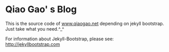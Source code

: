 # Qiao Gao' s Blog

This is the  source code of www.qiaogao.net depending on jekyll bootstrap. Just take what you need.^_^

For information about Jekyll-Bootstrap, please see: <http://jekyllbootstrap.com>



